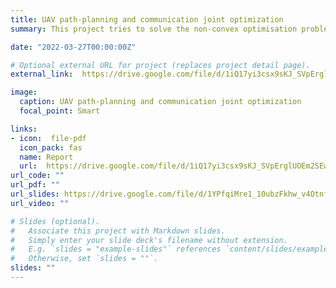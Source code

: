 ```yaml
---
title: UAV path-planning and communication joint optimization
summary: This project tries to solve the non-convex optimisation problem of finding an optimal path for a UAV to move from  a base station to a target/inspection point while respecting the strict constraint of power,and data transmission rate. The problem is first transformed into a convex optimisation problem and solve using classical optimisation algorithms in CVXPY.

date: "2022-03-27T00:00:00Z"

# Optional external URL for project (replaces project detail page).
external_link:  https://drive.google.com/file/d/1iQ17yi3csx9sKJ_SVpErglUOEm2SEwVr/view?usp=sharing

image:
  caption: UAV path-planning and communication joint optimization
  focal_point: Smart

links:
- icon:  file-pdf
  icon_pack: fas
  name: Report
  url:  https://drive.google.com/file/d/1iQ17yi3csx9sKJ_SVpErglUOEm2SEwVr/view?usp=sharing
url_code: ""
url_pdf: ""
url_slides: https://drive.google.com/file/d/1YPfqiMre1_10ubzFkhw_v4Otnfr3rRG6/view?usp=sharing
url_video: ""

# Slides (optional).
#   Associate this project with Markdown slides.
#   Simply enter your slide deck's filename without extension.
#   E.g. `slides = "example-slides"` references `content/slides/example-slides.md`.
#   Otherwise, set `slides = ""`.
slides: ""
---
```

